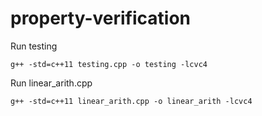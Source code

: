 property-verification
=====================

Run testing

    g++ -std=c++11 testing.cpp -o testing -lcvc4

Run linear_arith.cpp

    g++ -std=c++11 linear_arith.cpp -o linear_arith -lcvc4

